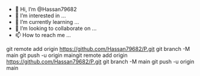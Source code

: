 - 👋 Hi, I’m @Hassan79682
- 👀 I’m interested in ...
- 🌱 I’m currently learning ...
- 💞️ I’m looking to collaborate on ...
- 📫 How to reach me ...

<!---
Hassan79682/Hassan79682 is a ✨ special ✨ repository because its `README.md` (this file) appears on your GitHub profile.
You can click the Preview link to take a look at your changes.
--->
git remote add origin https://github.com/Hassan79682/P.git
git branch -M main
git push -u origin maingit remote add origin https://github.com/Hassan79682/P.git
git branch -M main
git push -u origin main
